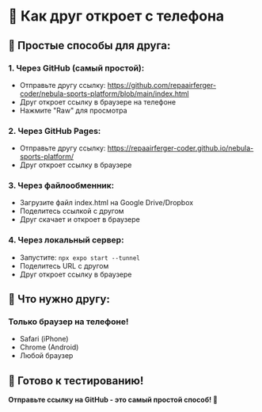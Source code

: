 # 📱 Как друг откроет с телефона

## 🚀 Простые способы для друга:

### 1. Через GitHub (самый простой):
- Отправьте другу ссылку: https://github.com/repaairferger-coder/nebula-sports-platform/blob/main/index.html
- Друг откроет ссылку в браузере на телефоне
- Нажмите "Raw" для просмотра

### 2. Через GitHub Pages:
- Отправьте другу ссылку: https://repaairferger-coder.github.io/nebula-sports-platform/
- Друг откроет ссылку в браузере

### 3. Через файлообменник:
- Загрузите файл index.html на Google Drive/Dropbox
- Поделитесь ссылкой с другом
- Друг скачает и откроет в браузере

### 4. Через локальный сервер:
- Запустите: `npx expo start --tunnel`
- Поделитесь URL с другом
- Друг откроет ссылку в браузере

## 📱 Что нужно другу:

### Только браузер на телефоне!
- Safari (iPhone)
- Chrome (Android)
- Любой браузер

## 🎯 Готово к тестированию!

**Отправьте ссылку на GitHub - это самый простой способ! 🔗**